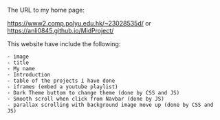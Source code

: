 The URL to my home page:

https://www2.comp.polyu.edu.hk/~23028535d/
or
https://anli0845.github.io/MidProject/

This website have include the following:

    - image
    - title
    - My name
    - Introduction
    - table of the projects i have done
    - iframes (embed a youtube playlist)
    - Dark Theme buttom to change theme (done by CSS and JS)
    - Smooth scroll when click from Navbar (done by JS)
    - parallax scrolling with background image move up (done by CSS and JS)
